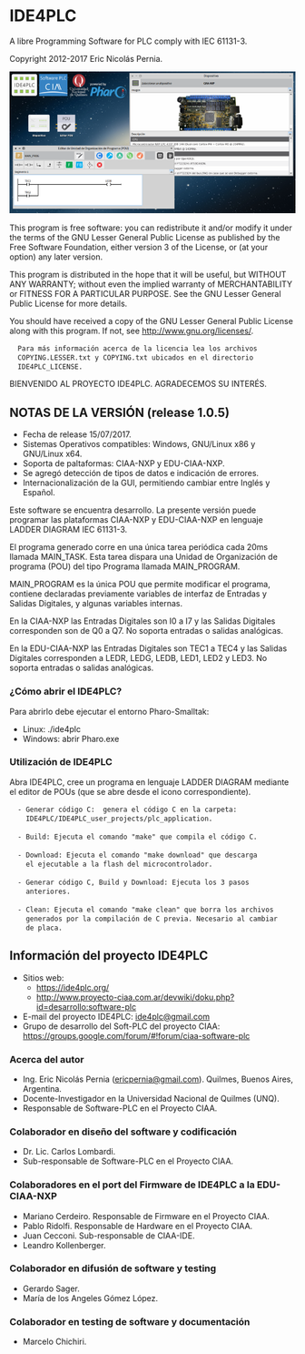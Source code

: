 # IDE4PLC

A libre Programming Software for PLC comply with IEC 61131-3.

Copyright 2012-2017 Eric Nicolás Pernia.

![Imagen "IDE4PLCv1-0-5.png" no encontrada](docs/assets/img/IDE4PLCv1-0-4.png "IDE4PLC v1.0.5")

This program is free software: you can redistribute it and/or modify it under the terms of the GNU Lesser General Public License as published by the Free Software Foundation, either version 3 of the License, or (at your option) any later version.

This program is distributed in the hope that it will be useful, but WITHOUT ANY WARRANTY; without even the implied warranty of MERCHANTABILITY or FITNESS FOR A PARTICULAR PURPOSE.  See the GNU Lesser General Public License for more details.

You should have received a copy of the GNU Lesser General Public License along with this program.  If not, see <http://www.gnu.org/licenses/>.

```
  Para más información acerca de la licencia lea los archivos 
  COPYING.LESSER.txt y COPYING.txt ubicados en el directorio 
  IDE4PLC_LICENSE.
```

BIENVENIDO AL PROYECTO IDE4PLC. AGRADECEMOS SU INTERÉS.

## NOTAS DE LA VERSIÓN (release 1.0.5) 

   * Fecha de release 15/07/2017.
   * Sistemas Operativos compatibles: Windows, GNU/Linux x86 y GNU/Linux x64.
   * Soporta de paltaformas: CIAA-NXP y EDU-CIAA-NXP.
   * Se agregó detección de tipos de datos e indicación de errores.
   * Internacionalización de la GUI, permitiendo cambiar entre Inglés y Español.

Este software se encuentra desarrollo. La presente versión puede 
programar las plataformas CIAA-NXP y EDU-CIAA-NXP en lenguaje 
LADDER DIAGRAM IEC 61131-3. 

El programa generado corre en una única tarea periódica cada 20ms 
llamada MAIN_TASK. Esta tarea dispara una Unidad de Organización de 
programa (POU) del tipo Programa llamada MAIN_PROGRAM.

MAIN_PROGRAM es la única POU que permite modificar el programa, 
contiene declaradas previamente variables de interfaz de Entradas
y Salidas Digitales, y algunas variables internas.

En la CIAA-NXP las Entradas Digitales son I0 a I7 y las Salidas 
Digitales corresponden son de Q0 a Q7. No soporta entradas o 
salidas analógicas.

En la EDU-CIAA-NXP las Entradas Digitales son TEC1 a TEC4 y las
Salidas Digitales corresponden a LEDR, LEDG, LEDB, LED1, LED2 
y LED3. No soporta entradas o salidas analógicas.

### ¿Cómo abrir el IDE4PLC?

   Para abrirlo debe ejecutar el entorno Pharo-Smalltak:

   - Linux: ./ide4plc
   - Windows: abrir Pharo.exe
   
### Utilización de IDE4PLC

   Abra IDE4PLC, cree un programa en lenguaje LADDER DIAGRAM mediante 
   el editor de POUs (que se abre desde el icono correspondiente).
   
      - Generar código C:  genera el código C en la carpeta:
        IDE4PLC/IDE4PLC_user_projects/plc_application.

      - Build: Ejecuta el comando "make" que compila el código C.

      - Download: Ejecuta el comando "make download" que descarga 
        el ejecutable a la flash del microcontrolador.

      - Generar código C, Build y Download: Ejecuta los 3 pasos 
        anteriores.

      - Clean: Ejecuta el comando "make clean" que borra los archivos 
        generados por la compilación de C previa. Necesario al cambiar 
        de placa.
        

## Información del proyecto IDE4PLC

   * Sitios web: 
      - https://ide4plc.org/
      - http://www.proyecto-ciaa.com.ar/devwiki/doku.php?id=desarrollo:software-plc
   * E-mail del proyecto IDE4PLC: ide4plc@gmail.com
   * Grupo de desarrollo del Soft-PLC del proyecto CIAA: https://groups.google.com/forum/#!forum/ciaa-software-plc
   
### Acerca del autor
   
   * Ing. Eric Nicolás Pernia (ericpernia@gmail.com). Quilmes, Buenos Aires, Argentina.
   * Docente-Investigador en la Universidad Nacional de Quilmes (UNQ).
   * Responsable de Software-PLC en el Proyecto CIAA.
   
### Colaborador en diseño del software y codificación

   * Dr. Lic. Carlos Lombardi.
   * Sub-responsable de Software-PLC en el Proyecto CIAA.
   
### Colaboradores en el port del Firmware de IDE4PLC a la EDU-CIAA-NXP

   * Mariano Cerdeiro. Responsable de Firmware en el Proyecto CIAA.
   * Pablo Ridolfi. Responsable de Hardware en el Proyecto CIAA.
   * Juan Cecconi. Sub-responsable de CIAA-IDE.
   * Leandro Kollenberger.

### Colaborador en difusión de software y testing

   * Gerardo Sager.
   * María de los Angeles Gómez López.

### Colaborador en testing de software y documentación

   * Marcelo Chichiri.
